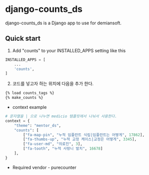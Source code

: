 django-counts_ds
==========

django-counts_ds is a Django app to use for demiansoft. 

Quick start
------------

1. Add "counts" to your INSTALLED_APPS setting like this
```python
INSTALLED_APPS = [
    ...
    'counts',
]
```

2. 코드를 넣고자 하는 위치에 다음을 추가 한다.
```html
{% load counts_tags %}
{% make_counts %}
```

* context example
```python
# 문자열을 | 으로 나누면 medicio 템플릿에서 나눠서 사용한다.
context = {
    "theme": "mentor_ds",
    "counts": [
        ["fa-map-pin", "누적 임플란트 식립|임플란트는 어떻게", 17862],
        ["fa-thumbs-up", "누적 교정 케이스|교정은 어떻게", 3345],
        ["fa-user-md", "의료진", 3],
        ["fa-tooth", "누적 사랑니 발치", 16678]
    ],
}
```

* Required vendor - purecounter